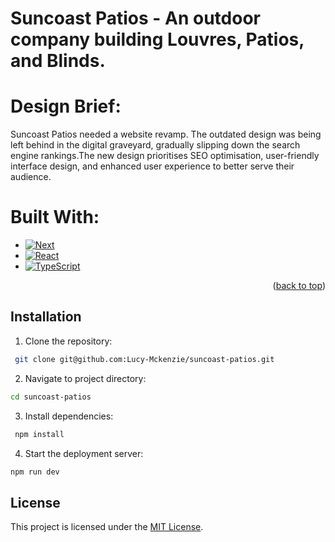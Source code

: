 # Suncoast Patios - An outdoor company building Louvres, Patios, and Blinds.

# Design Brief:
Suncoast Patios needed a website revamp. The outdated design was being left behind in the digital graveyard, gradually slipping down the search engine rankings.The new design prioritises SEO optimisation, user-friendly interface design, and enhanced user experience to better serve their audience. 

# Built With:
* [![Next][Next.js]][Next-url]
* [![React][React.js]][React-url]
* [![TypeScript][TypeScript-logo]][TypeScript-url]
<p align="right">(<a href="#readme-top">back to top</a>)</p>
<!--   <img src='/svg/daisyui.svg' alt="DaisyUI" width="50" />
  <img src='/svg/hcaptcha.svg' alt="hCaptcha" width="50" />
  <img src='/svg/herroku.svg' alt="Heroku" width="50" /> -->


## Installation
1. Clone the repository:
```bash
 git clone git@github.com:Lucy-Mckenzie/suncoast-patios.git
```
2. Navigate to project directory:
```bash
cd suncoast-patios
```

3. Install dependencies:
```bash
 npm install
```

4. Start the deployment server:
```bash
npm run dev
```

## License
This project is licensed under the [MIT License](LICENSE).


<!-- MARKDOWN LINKS & IMAGES -->
[Next.js]: https://img.shields.io/badge/next.js-000000?style=for-the-badge&logo=nextdotjs&logoColor=white
[Next-url]: https://nextjs.org/
[React.js]: https://img.shields.io/badge/React-20232A?style=for-the-badge&logo=react&logoColor=61DAFB
[React-url]: https://reactjs.org/
[TypeScript-logo]: https://img.shields.io/badge/TypeScript-007ACC?style=for-the-badge&logo=typescript&logoColor=white
[TypeScript-url]: https://www.typescriptlang.org/

